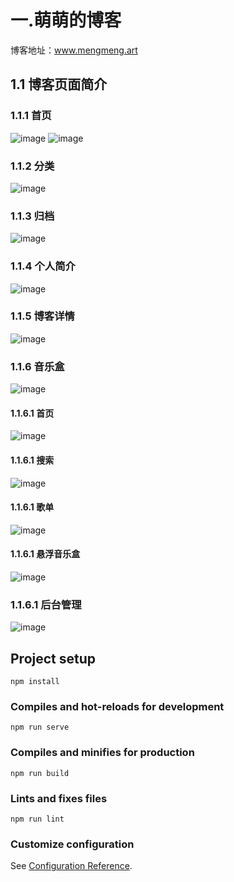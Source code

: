 # 一.萌萌的博客
博客地址：www.mengmeng.art
## 1.1 博客页面简介
### 1.1.1 首页
![image](https://github.com/ruanfanc/Zzm_Blog/blob/master/screenshot/QQ%E5%9B%BE%E7%89%8720220423113127.png)
![image](https://github.com/ruanfanc/Zzm_Blog/blob/master/screenshot/QQ%E5%9B%BE%E7%89%8720220423113510.png)
### 1.1.2 分类
![image](https://github.com/ruanfanc/Zzm_Blog/blob/master/screenshot/QQ%E5%9B%BE%E7%89%8720220423113514.png)
### 1.1.3 归档
![image](https://github.com/ruanfanc/Zzm_Blog/blob/master/screenshot/QQ%E5%9B%BE%E7%89%8720220423113530.png)
### 1.1.4 个人简介
![image](https://github.com/ruanfanc/Zzm_Blog/blob/master/screenshot/QQ%E5%9B%BE%E7%89%8720220423113530.png)
### 1.1.5 博客详情
![image](https://github.com/ruanfanc/Zzm_Blog/blob/master/screenshot/QQ%E5%9B%BE%E7%89%8720220423113127.png)
### 1.1.6 音乐盒
![image](https://github.com/ruanfanc/Zzm_Blog/blob/master/screenshot/QQ%E5%9B%BE%E7%89%8720220423113535.png)
#### 1.1.6.1 首页
![image](https://github.com/ruanfanc/Zzm_Blog/blob/master/screenshot/QQ%E5%9B%BE%E7%89%8720220423113538.png)
#### 1.1.6.1 搜索
![image](https://github.com/ruanfanc/Zzm_Blog/blob/master/screenshot/QQ%E5%9B%BE%E7%89%8720220423113538.png)
#### 1.1.6.1 歌单
![image](https://github.com/ruanfanc/Zzm_Blog/blob/master/screenshot/QQ%E5%9B%BE%E7%89%8720220423113540.png)
#### 1.1.6.1 悬浮音乐盒
![image](https://github.com/ruanfanc/Zzm_Blog/blob/master/screenshot/QQ%E5%9B%BE%E7%89%8720220423113542.png)
### 1.1.6.1 后台管理
![image](https://github.com/ruanfanc/Zzm_Blog/blob/master/screenshot/QQ%E5%9B%BE%E7%89%8720220423113127.png)

## Project setup
```
npm install
```

### Compiles and hot-reloads for development
```
npm run serve
```

### Compiles and minifies for production
```
npm run build
```

### Lints and fixes files
```
npm run lint
```

### Customize configuration
See [Configuration Reference](https://cli.vuejs.org/config/).

